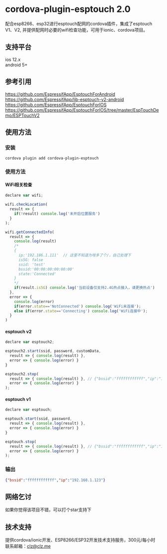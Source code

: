 # cordova-plugin-esptouch 2.0

配合esp8266、esp32进行esptouch配网的cordova插件，集成了esptouch V1、V2, 并提供配网时必要的wifi检查功能，可用于ionic、cordova项目。  
  
## 支持平台  
ios 12.x  
android 5+  

## 参考引用  
https://github.com/EspressifApp/EsptouchForAndroid  
https://github.com/EspressifApp/lib-esptouch-v2-android  
https://github.com/EspressifApp/EsptouchForIOS  
https://github.com/EspressifApp/EsptouchForIOS/tree/master/EspTouchDemo/ESPTouchV2  

## 使用方法  
### 安装  
```
cordova plugin add cordova-plugin-esptouch
```

### 使用方法 
#### WiFi相关检查  
```javascript
declare var wifi;

wifi.checkLocation( 
  result => { 
    if(!result) console.log('未开启位置服务')
  }
);

wifi.getConnectedInfo(
  result => { 
    console.log(result)
    /*
    {
      ip:'192.186.1.111'  // 这里不知道为啥多了个/，自己处理下
      is5G: false
      ssid: 'test'
      bssid:'00:00:00:00:00:00'
      state:'Connected'
    }
    */
    if(result.is5G) console.log('当前设备仅支持2.4G热点接入，请更换热点')
  }, 
  error => { 
    console.log(error) 
    if(error.state=='NotConnected') console.log('WiFi未连接');
    else if(error.state=='Connecting') console.log('WiFi连接中');
  }
)

```
#### esptouch v2
```javascript
declare var esptouch2;

esptouch2.start(ssid, password, customData, 
  result => { console.log(result) }, 
  error => { console.log(error) }
}

esptouch2.stop(
  result => { console.log(result) }, // {"bssid":"ffffffffffff","ip":"192.168.1.123"}
  error => { console.log(error) }
);

```
#### esptouch v1
```javascript
declare var esptouch;

esptouch.start(ssid, password, 
  result => { console.log(result) }, 
  error => { console.log(error) }
}

esptouch.stop(
  result => { console.log(result) }, // {"bssid":"ffffffffffff","ip":"192.168.1.123"}
  error => { console.log(error) }
);
```


### 输出  
```json
{"bssid":"ffffffffffff","ip":"192.168.1.123"}
```

## 网络乞讨  
如果你觉得该项目不错，可以打个star支持下  

## 技术支持  
提供cordova/ionic开发、ESP8266/ESP32开发技术支持服务，300元/每小时  
联系邮箱：clz@clz.me  
